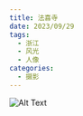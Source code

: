 ```yaml
---
title: 法喜寺
date: 2023/09/29
tags:
  - 浙江
  - 风光
  - 人像
categories:
  - 摄影
---
```


![Alt Text](https://blog-1321452376.cos.ap-shanghai.myqcloud.com/%E6%91%84%E5%BD%B1/2023%E6%B3%95%E5%96%9C%E5%AF%BA/haou-1047061.jpg)
